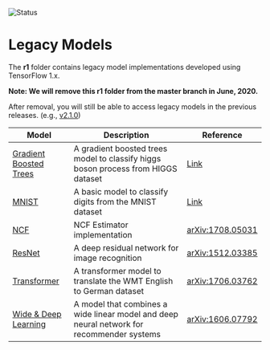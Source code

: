 ![Status](https://img.shields.io/badge/No%20Maintenance%20Intended-%E2%9C%95-red.svg)

# Legacy Models

The **r1** folder contains legacy model implementations developed
using TensorFlow 1.x.

**Note: We will remove this r1 folder from the master branch in June, 2020.**

After removal, you will still be able to access legacy models
in the previous releases.
(e.g., [v2.1.0](https://github.com/tensorflow/models/releases/tag/v2.1.0))

| Model | Description | Reference |
| ----- | ----------- | --------- |
| [Gradient Boosted Trees](boosted_trees) | A gradient boosted trees model to classify higgs boson process from HIGGS dataset | [Link](https://en.wikipedia.org/wiki/Gradient_boosting) |
| [MNIST](mnist) | A basic model to classify digits from the MNIST dataset | [Link](http://yann.lecun.com/exdb/mnist/) |
| [NCF](ncf) | NCF Estimator implementation | [arXiv:1708.05031](https://arxiv.org/abs/1708.05031) |
| [ResNet](resnet) | A deep residual network for image recognition | [arXiv:1512.03385](https://arxiv.org/abs/1512.03385) |
| [Transformer](transformer) | A transformer model to translate the WMT English to German dataset | [arXiv:1706.03762](https://arxiv.org/abs/1706.03762) |
| [Wide & Deep Learning](wide_deep) | A model that combines a wide linear model and deep neural network for recommender systems | [arXiv:1606.07792](https://arxiv.org/abs/1606.07792) |
